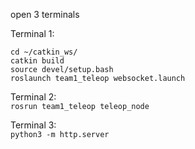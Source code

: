 open 3 terminals

Terminal 1:
```
cd ~/catkin_ws/
catkin build
source devel/setup.bash
roslaunch team1_teleop websocket.launch
```

Terminal 2: \
`rosrun team1_teleop teleop_node`

Terminal 3: \
`python3 -m http.server`